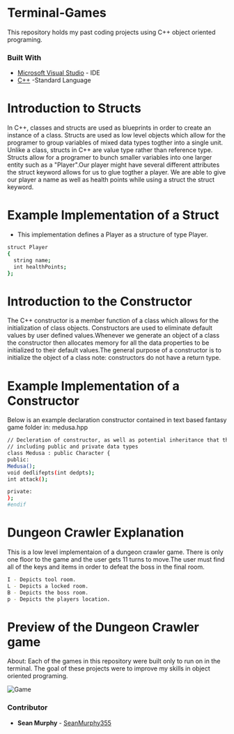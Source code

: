 # Terminal-Games
This repository holds my past coding projects using C++ object oriented programing.


### Built With
* [Microsoft Visual Studio](https://visualstudio.microsoft.com/pl/) - IDE
* [C++](https://en.wikipedia.org/wiki/C%2B%2B) -Standard Language 

# Introduction to Structs
In C++, classes and structs are used as blueprints in order to create an instance of a class. Structs are used as low level objects which allow for the programer to group variables of mixed data types togther into a single unit. Unlike a class, structs in C++ are value type rather than reference type. Structs allow for a programer to bunch smaller variables into one larger entity such as a "Player".Our player might have several different attributes the struct keyword allows for us to glue togther a player. We are able to give our player a name as well as health points while using a struct the struct keyword. 

# Example Implementation of a Struct
- This implementation defines a Player as a structure of type Player.
```sh
struct Player
{
  string name;
  int healthPoints;
};
```
# Introduction to the Constructor
The C++ constructor is a member function of a class which allows for the initialization of  class objects. Constructors are used to eliminate default values by user defined values.Whenever we generate an object of a class the constructor then allocates memory for all the data properties to be initialized to their default values.The general purpose of a constructor is to initialize the object of a class note: constructors do not have a return type.

# Example Implementation of a Constructor
Below is an example declaration constructor contained in text based fantasy game folder in: medusa.hpp
```sh
// Decleration of constructor, as well as potential inheritance that the class might use.
// including public and private data types
class Medusa : public Character {
public:
Medusa();
void dedlifepts(int dedpts);
int attack();

private:
};
#endif
```

# Dungeon Crawler Explanation
This is a low level implementaion of a dungeon crawler game. There is only one floor to the game and the user gets 11 turns to move.The user must find all of the keys and items in order to defeat the boss in the final room. 
```sh
I - Depicts tool room.
L - Depicts a locked room.
B - Depicts the boss room.
p - Depicts the players location.
```
# Preview of the Dungeon Crawler game 
About: Each of the games in this repository were built only to run on in the terminal. The goal of these projects were to improve my skills in object oriented programing.  

![Game](https://user-images.githubusercontent.com/51139158/74704553-a234d500-51c5-11ea-8da5-0e01b5d93408.gif)

### Contributor

* **Sean Murphy** - [SeanMurphy355](https://github.com/Seanmurphy355)

##
